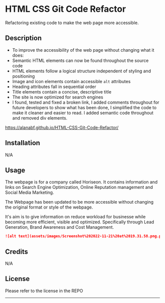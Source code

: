 # HTML CSS Git Code Refactor
Refactoring existing code to make the web page more accessible.

## Description

-  To improve the accessibility of the web page without changing what it does:
-  Semantic HTML elements can now be found throughout the source code
-  HTML elements follow a logical structure independent of styling and positioning
-  Image and icon elements contain accessible `alt` attributes
-  Heading attributes fall in sequential order
-  Title elements contain a concise, descriptive title
-  The site is now optimized for search engines
-  I  found, tested and fixed a broken link, I added comments throughout for future developers to show what has been done, I simplified the code to make it cleaner and easier to read. I added semantic code throughout and removed div elements.

https://alanabf.github.io/HTML-CSS-Git-Code-Refactor/ 

## Installation

N/A

## Usage

The webpage is for a company called Horiseon. It contains information and links on Search Engine Optimization, Online Reputation management and Social Media Marketing.

The Webpage has been updated to be more accessible without changing the original format or style of the webpage.

It's aim is to give information on reduce workload for businesse while becoming more efficient, visible and optimized. Specifically through  Lead Generation, Brand Awareness and Cost Management.

```md
![alt text](assets/images/Screenshot%202022-11-21%20at%2019.31.58.png.png)
```

## Credits

N/A

## License

Please refer to the license in the REPO

--- 
